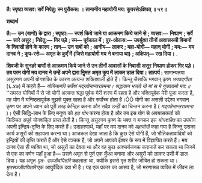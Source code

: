 **तै: स्पृष्टा व्यसव: सर्वे निपेतु: स्म पुरौकस: ।** **तानानीय महायोगी मय: कूपरसेऽक्षिपत् ॥ ५९॥** 

**शब्दार्थ** 

**तै:—** **उन (बाणों) के द्वारा** **; स्पृष्टा:—** **स्पर्श किये जाने या आक्रमण किये जाने से** **; व्यसव:—** **निष्प्राण** **; सर्वे—** **सारे असुर** **;** **निपेतु:—** **गिर पड़े** **; स्म—** **पूर्वकाल में** **; पुर-ओकस:—** **उपर्युक्त तीनों आवासरूपी विमानों के निवासी होने के कारण** **; तान्—** **उन** **सबों को** **; आनीय—** **लाकर** **; महा-योगी—** **महान् योगी** **; मय:—** **मय दानव ने** **; कूप-रसे—** **अमृत के कुएँ में (जिसे महायोगी मय** **ने बनाया था)** **; अक्षिपत्—** **रख दिया।** **.** 

**शिवजी के सुनहरे बाणों से आक्रमण किये जाने से उन तीनों आवासों के निवासी असुर** **निष्प्राण होकर गिर पड़े। तब परम योगी मय दानव ने उन्हें अपने द्वारा निॢमत अमृत कूप में** **लाकर डाल दिया।** **तात्पर्य :** सामान्यतया असुरगण अपनी योगशक्ति के कारण अत्यन्त शक्तिशाली होते हैं। किन्तु जैसाकि भगवान् कृष्ण *भगवद्गीता* (६.४७) में कहते हैं— *योगिनामपि सर्वेषां मद्गतेनान्तरात्मना।* *श्रद्धावान भजते यो मां स मे युक्ततमो मत:॥* ''समस्त योगियों में से जो योगी अत्यन्त श्रद्धा पूर्वक मेरी शरण में रहता है और भक्तिपूर्वक मेरी पूजा करता है, वह योग में घनिष्ठतापूर्वक मुझसे युक्त रहता है और सर्वोच्च होता है।ÓÓ योगी का असली उद्देश्य भगवान् कृष्ण पर अपने ध्यान को पूरी तरह केन्द्रित करना और सदैव उन्हीं का चिन्तन करना है ( *मद्गतेनान्तरात्मना* )। ऐसी सिद्धि-लाभ के लिए मनुष्य को *हठ योग* करना होता है और तब इस योग से अवयासकर्ता को किञ्चित अपूर्व योगशकि्त प्राप्त होती है। किन्तु असुरगण कृष्ण के भक्त न बनकर इस *योगशक्ति* का उपयोग अपनी इन्द्रिय-तृप्ति के लिए करते हैं। उदाहरणार्थ, यहाँ पर मय दानव को *महायोगी* कहा गया है किन्तु उसका कार्य असुरों की सहायता करना था। आजकल देखा जाता है कि कुछ ऐसे योगी हैं, जो भौतिकतावादियों को इन्द्रियों की तृप्ति कराते हैं और ऐसे वञ्चक हैं, जो अपने आपको ईश्वर के रूप में विज्ञापित करते हैं। मय दानव ऐसा ही व्यक्ति था, जो असुरों का देवता था और वह कुछ आश्चर्यजनक करामातें कर सकता था जिनमें से एक का वर्णन यहाँ हुआ है— उसने अमृत से पूर्ण एक कुँआ बनाया और असुरों को लाकर उसी में डाल दिया। यह अमृत *मृत-* *सञ्जीवयितरि* कहलाता था, क्योंकि इससे मृत शरीर जीवित हो सकता था। *मृतसञ्जीवयितरि* एक आयुर्वेदिक दवा भी है। यह एक प्रकार का आसव है, जो मरणासन्न व्यक्ति में जीवन ला देता है।  